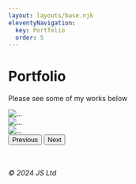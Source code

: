 ```yaml
---
layout: layouts/base.njk
eleventyNavigation:
  key: Portfolio
  order: 5
---
```

# Portfolio

<p>Please see some of my works below<p>

<div id="carouselExample" class="carousel slide">
    <div class="carousel-inner">
      <div class="carousel-item active">
        <img src="https://live.staticflickr.com/65535/53542090666_24a212e652_b.jpg" class="d-block w-100" alt="...">
      </div>
      <div class="carousel-item">
        <img src="https://live.staticflickr.com/65535/53542414734_99a2e8b1c5_b.jpg" class="d-block w-100" alt="...">
      </div>
      <div class="carousel-item">
        <img src="https://live.staticflickr.com/65535/53541212647_6c3c03fc48_b.jpg" class="d-block w-100" alt="...">
      </div>
    </div>
    <button class="carousel-control-prev" type="button" data-bs-target="#carouselExample" data-bs-slide="prev">
      <span class="carousel-control-prev-icon" aria-hidden="true"></span>
      <span class="visually-hidden">Previous</span>
    </button>
    <button class="carousel-control-next" type="button" data-bs-target="#carouselExample" data-bs-slide="next">
      <span class="carousel-control-next-icon" aria-hidden="true"></span>
      <span class="visually-hidden">Next</span>
    </button>
  </div><br><br>

  <footer>
    <p><em>&copy; 2024 JS Ltd</em></p>
  </footer>